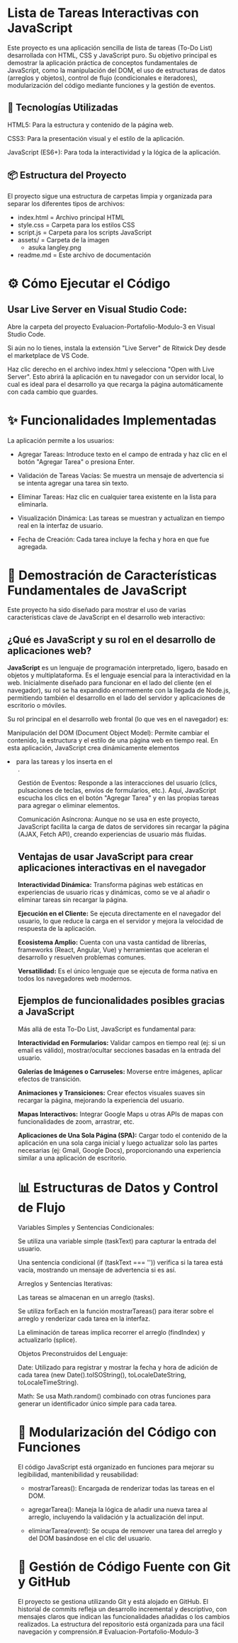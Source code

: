 # Lista de Tareas Interactivas con JavaScript

Este proyecto es una aplicación sencilla de lista de tareas (To-Do List) desarrollada con HTML, CSS y JavaScript puro. Su objetivo principal es demostrar la aplicación práctica de conceptos fundamentales de JavaScript, como la manipulación del DOM, el uso de estructuras de datos (arreglos y objetos), control de flujo (condicionales e iteradores), modularización del código mediante funciones y la gestión de eventos.

## 🚀 Tecnologías Utilizadas

HTML5: Para la estructura y contenido de la página web.

CSS3: Para la presentación visual y el estilo de la aplicación.

JavaScript (ES6+): Para toda la interactividad y la lógica de la aplicación.

## 📦 Estructura del Proyecto

El proyecto sigue una estructura de carpetas limpia y organizada para separar los diferentes tipos de archivos:


* index.html                = Archivo principal HTML
* style.css                 = Carpeta para los estilos CSS
* script.js                 = Carpeta para los scripts JavaScript
* assets/                   = Carpeta de la imagen 
    * asuka langley.png
* readme.md                 = Este archivo de documentación



# ⚙️ Cómo Ejecutar el Código

## Usar Live Server en Visual Studio Code:

Abre la carpeta del proyecto Evaluacion-Portafolio-Modulo-3 en Visual Studio Code.

Si aún no lo tienes, instala la extensión "Live Server" de Ritwick Dey desde el marketplace de VS Code.

Haz clic derecho en el archivo index.html y selecciona "Open with Live Server". Esto abrirá la aplicación en tu navegador con un servidor local, lo cual es ideal para el desarrollo ya que recarga la página automáticamente con cada cambio que guardes.

# ✨ Funcionalidades Implementadas

La aplicación permite a los usuarios:

* Agregar Tareas: Introduce texto en el campo de entrada y haz clic en el botón "Agregar Tarea" o presiona Enter.

* Validación de Tareas Vacías: Se muestra un mensaje de advertencia si se intenta agregar una tarea sin texto.

* Eliminar Tareas: Haz clic en cualquier tarea existente en la lista para eliminarla.

* Visualización Dinámica: Las tareas se muestran y actualizan en tiempo real en la interfaz de usuario.

* Fecha de Creación: Cada tarea incluye la fecha y hora en que fue agregada.

# 🎯 Demostración de Características Fundamentales de JavaScript

Este proyecto ha sido diseñado para mostrar el uso de varias características clave de JavaScript en el desarrollo web interactivo:

## ¿Qué es JavaScript y su rol en el desarrollo de aplicaciones web?

**JavaScript** es un lenguaje de programación interpretado, ligero, basado en objetos y multiplataforma. Es el lenguaje esencial para la interactividad en la web. Inicialmente diseñado para funcionar en el lado del cliente (en el navegador), su rol se ha expandido enormemente con la llegada de Node.js, permitiendo también el desarrollo en el lado del servidor y aplicaciones de escritorio o móviles.

Su rol principal en el desarrollo web frontal (lo que ves en el navegador) es:

Manipulación del DOM (Document Object Model): Permite cambiar el contenido, la estructura y el estilo de una página web en tiempo real. En esta aplicación, JavaScript crea dinámicamente elementos **<li>** para las tareas y los inserta en el **<ul>**.

Gestión de Eventos: Responde a las interacciones del usuario (clics, pulsaciones de teclas, envíos de formularios, etc.). Aquí, JavaScript escucha los clics en el botón "Agregar Tarea" y en las propias tareas para agregar o eliminar elementos.

Comunicación Asíncrona: Aunque no se usa en este proyecto, JavaScript facilita la carga de datos de servidores sin recargar la página (AJAX, Fetch API), creando experiencias de usuario más fluidas.

## Ventajas de usar JavaScript para crear aplicaciones interactivas en el navegador

**Interactividad Dinámica:** Transforma páginas web estáticas en experiencias de usuario ricas y dinámicas, como se ve al añadir o eliminar tareas sin recargar la página.

**Ejecución en el Cliente:** Se ejecuta directamente en el navegador del usuario, lo que reduce la carga en el servidor y mejora la velocidad de respuesta de la aplicación.

**Ecosistema Amplio:** Cuenta con una vasta cantidad de librerías, frameworks (React, Angular, Vue) y herramientas que aceleran el desarrollo y resuelven problemas comunes.

**Versatilidad:** Es el único lenguaje que se ejecuta de forma nativa en todos los navegadores web modernos.

## Ejemplos de funcionalidades posibles gracias a JavaScript
Más allá de esta To-Do List, JavaScript es fundamental para:

**Interactividad en Formularios:** Validar campos en tiempo real (ej: si un email es válido), mostrar/ocultar secciones basadas en la entrada del usuario.

**Galerías de Imágenes o Carruseles:** Moverse entre imágenes, aplicar efectos de transición.

**Animaciones y Transiciones:** Crear efectos visuales suaves sin recargar la página, mejorando la experiencia del usuario.

**Mapas Interactivos:** Integrar Google Maps u otras APIs de mapas con funcionalidades de zoom, arrastrar, etc.

**Aplicaciones de Una Sola Página (SPA):** Cargar todo el contenido de la aplicación en una sola carga inicial y luego actualizar solo las partes necesarias (ej: Gmail, Google Docs), proporcionando una experiencia similar a una aplicación de escritorio.

# 📊 Estructuras de Datos y Control de Flujo

Variables Simples y Sentencias Condicionales:

Se utiliza una variable simple (taskText) para capturar la entrada del usuario.

Una sentencia condicional (if (taskText === '')) verifica si la tarea está vacía, mostrando un mensaje de advertencia si es así.

Arreglos y Sentencias Iterativas:

Las tareas se almacenan en un arreglo (tasks).

Se utiliza forEach en la función mostrarTareas() para iterar sobre el arreglo y renderizar cada tarea en la interfaz.

La eliminación de tareas implica recorrer el arreglo (findIndex) y actualizarlo (splice).

Objetos Preconstruidos del Lenguaje:

Date: Utilizado para registrar y mostrar la fecha y hora de adición de cada tarea (new Date().toISOString(), toLocaleDateString, toLocaleTimeString).

Math: Se usa Math.random() combinado con otras funciones para generar un identificador único simple para cada tarea.

# 🧩 Modularización del Código con Funciones
El código JavaScript está organizado en funciones para mejorar su legibilidad, mantenibilidad y reusabilidad:

* mostrarTareas(): Encargada de renderizar todas las tareas en el DOM.

* agregarTarea(): Maneja la lógica de añadir una nueva tarea al arreglo, incluyendo la validación y la actualización del input.

* eliminarTarea(event): Se ocupa de remover una tarea del arreglo y del DOM basándose en el clic del usuario.

# 📝 Gestión de Código Fuente con Git y GitHub

El proyecto se gestiona utilizando Git y está alojado en GitHub. El historial de commits refleja un desarrollo incremental y descriptivo, con mensajes claros que indican las funcionalidades añadidas o los cambios realizados. La estructura del repositorio está organizada para una fácil navegación y comprensión.# Evaluacion-Portafolio-Modulo-3
